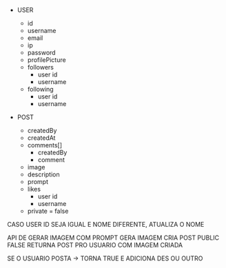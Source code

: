 - USER

  - id
  - username
  - email
  - ip
  - password
  - profilePicture
  - followers
    - user id
    - username
  - following
    - user id
    - username

- POST
  - createdBy
  - createdAt
  - comments[]
    - createdBy
    - comment
  - image
  - description
  - prompt
  - likes
    - user id
    - username
  - private = false

CASO USER ID SEJA IGUAL E NOME DIFERENTE, ATUALIZA O NOME

API DE GERAR IMAGEM COM PROMPT
GERA IMAGEM
CRIA POST PUBLIC FALSE
RETURNA POST PRO USUARIO COM IMAGEM CRIADA

SE O USUARIO POSTA -> TORNA TRUE E ADICIONA DES OU OUTRO

